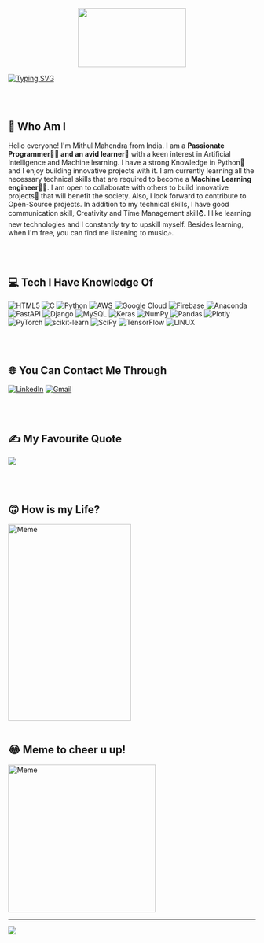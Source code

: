 
<div align="center">
  <img src="https://media.tenor.com/4HHS5-SdZYIAAAAM/hi-doggy.gif" width="220px" height="120" >
</div>

[![Typing SVG](https://readme-typing-svg.demolab.com?font=Roboto&pause=900&color=FFFFFF&background=000000&center=true&vCenter=true&width=1200&height=60&lines=WELCOME+TO+MY+PROFILE%F0%9F%AB%A0;NICE+TO+MEET+YOU%F0%9F%99%8B%E2%80%8D%E2%99%82%EF%B8%8F;FEEL+FREE+TO+LOOK+AROUND+MY+PROJECTS%F0%9F%A7%91%E2%80%8D%F0%9F%92%BB)](https://git.io/typing-svg)

<br>
<br>

## 💫 Who Am I
Hello everyone! I'm Mithul Mahendra from India. I am a **Passionate Programmer🧑‍💻 and an avid learner**📔 with a keen interest in Artificial Intelligence and Machine learning. I have a strong Knowledge in Python🐍 and I enjoy building innovative projects with it. I am currently learning all the necessary technical skills that are required to become a **Machine Learning engineer**🧑‍💻. I am open to collaborate with others to build innovative projects🎯 that will benefit the society. Also, I look forward to contribute to Open-Source projects. In addition to my technical skills, I have good communication skill, Creativity and Time Management skill⌚. I like learning new technologies and I constantly try to upskill myself. Besides learning, when I'm free, you can find me listening to music🎶.

<br>
<br>

## 💻 Tech I Have Knowledge Of
![HTML5](https://img.shields.io/badge/html5-%23E34F26.svg?style=flat&logo=html5&logoColor=white) ![C](https://img.shields.io/badge/c-%2300599C.svg?style=flat&logo=c&logoColor=white) ![Python](https://img.shields.io/badge/python-3670A0?style=flat&logo=python&logoColor=ffdd54) ![AWS](https://img.shields.io/badge/AWS-%23FF9900.svg?style=flat&logo=amazon-aws&logoColor=white) ![Google Cloud](https://img.shields.io/badge/Google%20Cloud-%234285F4.svg?style=flat&logo=google-cloud&logoColor=white) ![Firebase](https://img.shields.io/badge/firebase-%23039BE5.svg?style=flat&logo=firebase) ![Anaconda](https://img.shields.io/badge/Anaconda-%2344A833.svg?style=flat&logo=anaconda&logoColor=white) ![FastAPI](https://img.shields.io/badge/FastAPI-005571?style=flat&logo=fastapi) ![Django](https://img.shields.io/badge/django-%23092E20.svg?style=flat&logo=django&logoColor=white) ![MySQL](https://img.shields.io/badge/mysql-%2300f.svg?style=flat&logo=mysql&logoColor=white) ![Keras](https://img.shields.io/badge/Keras-%23D00000.svg?style=flat&logo=Keras&logoColor=white) ![NumPy](https://img.shields.io/badge/numpy-%23013243.svg?style=flat&logo=numpy&logoColor=white) ![Pandas](https://img.shields.io/badge/pandas-%23150458.svg?style=flat&logo=pandas&logoColor=white) ![Plotly](https://img.shields.io/badge/Plotly-%233F4F75.svg?style=flat&logo=plotly&logoColor=white) ![PyTorch](https://img.shields.io/badge/PyTorch-%23EE4C2C.svg?style=flat&logo=PyTorch&logoColor=white) ![scikit-learn](https://img.shields.io/badge/scikit--learn-%23F7931E.svg?style=flat&logo=scikit-learn&logoColor=white) ![SciPy](https://img.shields.io/badge/SciPy-%230C55A5.svg?style=flat&logo=scipy&logoColor=%white) ![TensorFlow](https://img.shields.io/badge/TensorFlow-%23FF6F00.svg?style=flat&logo=TensorFlow&logoColor=white) ![LINUX](https://img.shields.io/badge/Linux-FCC624?style=flat&logo=linux&logoColor=black)


<br>
<br>

## 🌐 You Can Contact Me Through
[![LinkedIn](https://img.shields.io/badge/LinkedIn-%230077B5.svg?logo=linkedin&logoColor=white)](https://linkedin.com/in/mithul-mahendra-59993a225)
[![Gmail](https://img.shields.io/badge/-Gmail-red?style=flat&logo=gmail&logoColor=white)](mailto:mithulmahendra12@gmail.com)

<br>
<br>

## ✍️ My Favourite Quote
![](https://quotes-github-readme.vercel.app/api?type=horizontal&theme=radical)

<br>
<br>

## 🙃 How is my Life?
<img src="https://media0.giphy.com/media/2KAGlmkPywhZS/giphy.webp?cid=ecf05e470dyxq7b5iwooznimkq3majctikza56j5zy5y8rak&ep=v1_gifs_search&rid=giphy.webp&ct=g" alt="Meme" width="250" height="400">

<br>
<br>

## 😂 Meme to cheer u up!
<img src="https://miro.medium.com/v2/resize:fit:1280/0*09J7DozpiBdYccOR.png" alt="Meme" width="300" height="300">



---
[![](https://visitcount.itsvg.in/api?id=Mithul&icon=4&color=0)](https://visitcount.itsvg.in)


